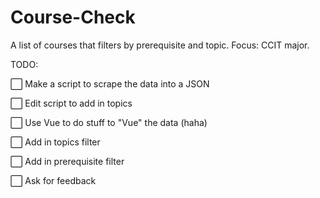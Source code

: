 # Course-Check
A list of courses that filters by prerequisite and topic. Focus: CCIT major.

TODO:

⬜ Make a script to scrape the data into a JSON

⬜ Edit script to add in topics

⬜ Use Vue to do stuff to "Vue" the data (haha)

⬜ Add in topics filter

⬜ Add in prerequisite filter

⬜ Ask for feedback

